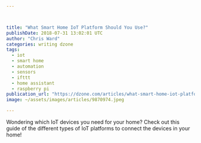 ```yaml
---



title: "What Smart Home IoT Platform Should You Use?"
publishDate: 2018-07-31 13:02:01 UTC
author: "Chris Ward"
categories: writing dzone
tags:
  - iot
  - smart home
  - automation
  - sensors
  - ifttt
  - home assistant
  - raspberry pi
publication_url: "https://dzone.com/articles/what-smart-home-iot-platform-should-you-use"
image: ~/assets/images/articles/9870974.jpeg

---
```

Wondering which IoT devices you need for your home? Check out this guide of the different types of IoT platforms to connect the devices in your home!

